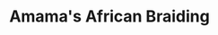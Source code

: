 ---
title: "Amama's African Braiding"
url: /gwynn-oak/amamas-african-braiding/
shop: hairdresser
---